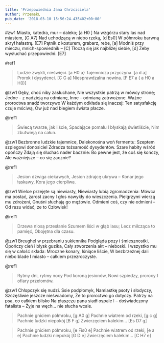 ```yaml
---
title: 'Przepowiednia Jana Chrzciciela'
author: PrzemekL
pub_date: '2018-03-10 15:56:24.435402+00:00'
---
```


#zw1
Miasto, katedra, mur – daleko; [a H0 ]
Na wzgórzu stary las nad miastem, [C A7]
Nad uchodzącą w niebo rzeką, [d Es0]
W półmroku barwną skrył hałastrę. [E7]
Pątnik z kosturem, grabarz, rebe, [a]
Modniś przy mieczu, mnich-spowiednik – [C]
Tłoczą się jak najbliżej siebie, [d]
Żeby wysłuchać przepowiedni. [E7]

#ref1
>Ludzie zwykli, nieświęci. [a H0 a}
>Tajemnicza przyczyna. [a d a]
>Prorok i dysydenci. [C G a]
>Niesprawdzalna nowina. [F E7 a ( a H0 a H0)] 

@zw1
Gęby, choć niby zasłuchane,
Nie wszystkie patrzą w mówcy stronę;
Jedne – z nadzieją na odmianę,
Inne – odmianą zatrwożone.
Ważne proroctwa snadź tworzywo
W każdym odkłada się inaczej:
Ten satysfakcję czuje mściwą,
Ów już nad biegiem świata płacze.

@ref1
>Świecą twarze, jak liście,
>Spadające pomału
>I błyskają świetliście,
>Nim zbutwieją na całun.

@zw1
Bezbronne ludzkie tajemnice,
Dalekonośna woń fermentu:
Szeptem szpiegowi donosiciel
Zdradza tożsamość dysydentów.
Szare habity wśród opończy
Zdają się słuchać nader bacznie:
Bo pewne jest, że coś się kończy,
Ale ważniejsze – co się zacznie?

@ref1
>Jesion dźwiga ciekawych,
>Jesion zdrajcę ukrywa –
>Konar jego łaskawy,
>Kora jego cierpliwa.

@zw1
Wielce przejęte są niewiasty,
Niewiasty lubią zgromadzenia:
Mówca ma postać, zarost zacny
I głos nawykły do wieszczenia.
Pielgrzymi wierzą mu zdrożeni,
Gnuśni słuchają go mężowie.
Odmieni coś, czy nie odmieni –
Od razu widać, że to Człowiek!

@ref1
>Drzewa niosą przesłanie
>Szumem liści w głąb lasu;
>Lecz milcząca to pamięć,
>Obojętna dla czasu.

@zw1
Breughel w przebraniu sukiennika
Podgląda pozy i śmiesznostki,
Opończy cień i błysk guzika,
Cały stworzenia akt – nieboski.
I wszystko mu się w całość składa:
Mroczne konary, lśniące liście,
W bezbrzeżnej dali niebo blade
I miasto – całkiem przezroczyste.

@ref1
>Rytmy dni, rytmy nocy
>Pod koroną jesionów,
>Nowi szpiedzy, prorocy
>I ofiary przełomów.

@zw1
Chłopczyk się nudzi. Ssie podpłomyk,
Namiastkę psoty i słodyczy,
Szczęśliwie jeszcze nieświadomy,
Że to proroctwo go dotyczy.
Patrzy na psa, co całkiem blisko
Na płaszczu pana siadł ospale
I – doświadczony fatalista –
Żyje na węch… nie słucha wcale.

>Pachnie gniciem półmroku, [g A0 g]
>Pachnie wiatrem od rzeki, [g c g]
>Pachnie ludzki niepokój [B F g]
>Zwierzęciem kalekim… [Es D7 g]

>Pachnie gniciem półmroku, [e Fis0 e]
>Pachnie wiatrem od rzeki, [e a e]
>Pachnie ludzki niepokój [G D e]
>Zwierzęciem kalekim… [C H7 e]